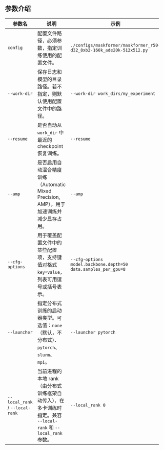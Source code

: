 ## 参数介绍

| 参数名                             | 说明                                                                         | 示例                                                             |
| ------------------------------- | -------------------------------------------------------------------------- | -------------------------------------------------------------- |
| `config`                        | 配置文件路径，必须参数，指定训练使用的配置文件。                                                   | `./configs/maskformer/maskformer_r50-d32_8xb2-160k_ade20k-512x512.py`                            |
| `--work-dir`                    | 保存日志和模型的目录路径。若不指定，则默认使用配置文件中的路径。                                           | `--work-dir work_dirs/my_experiment`                           |
| `--resume`                      | 是否自动从 `work_dir` 中最近的 checkpoint 恢复训练。                                     | `--resume`                                                     |
| `--amp`                         | 是否启用自动混合精度训练（Automatic Mixed Precision, AMP），用于加速训练并减少显存占用。                | `--amp`                                                        |
| `--cfg-options`                 | 用于覆盖配置文件中的某些配置项，支持键值对格式 `key=value`，列表可用逗号或括号表示。                           | `--cfg-options model.backbone.depth=50 data.samples_per_gpu=8` |
| `--launcher`                    | 指定分布式训练的启动器类型。可选值：`none`（默认，不分布式）、`pytorch`、`slurm`、`mpi`。                 | `--launcher pytorch`                                           |
| `--local_rank` / `--local-rank` | 当前进程的本地 rank（由分布式训练框架自动传入），在多卡训练时指定。兼容 `--local-rank` 和 `--local_rank` 参数。 | `--local_rank 0`                                               |

